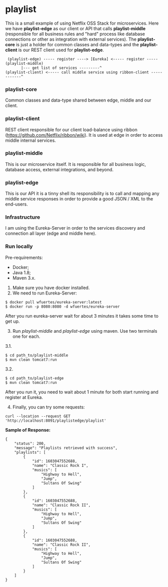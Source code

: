# playlist

This is a small example of using Netflix OSS Stack for microservices. 
Here we have **playlist-edge** as our client or API that calls **playlist-middle** 
(responsible for all business rules and "hard" process like database connections or 
other as integration with external services). The **playlist-core** is just a holder
for common classes and data-types and the **playlist-client** is our REST client
used for **playlist-edge**.   

```
 (playlist-edge) ----- register ----> [Eureka] <----- register ----- (playlist-middle)
       |--- get list of services ---------^
(playlist-client) <----- call middle service using ribbon-client ------------^
```

### playlist-core

Common classes and data-type shared between edge, middle and our client.

### playlist-client

REST client responsible for our client load-balance using ribbon (https://github.com/Netflix/ribbon/wiki).
It is used at edge in order to access middle internal services. 

### playlist-middle

This is our microservice itself. It is responsible for all business logic, database access, external 
integrations, and beyond.

### playlist-edge

This is our API it is a tinny shell its responsibility is to call and mapping any middle service
responses in order to provide a good JSON / XML to the end-users.

### Infrastructure

I am using the Eureka-Server in order to the services discovery and connection all layer (edge and middle here). 

### Run locally

Pre-requirements:
* Docker; 
* Java 1.8;
* Maven 3.x.

1. Make sure you have docker installed. 
2. We need to run Eureka-Server:

```
$ docker pull wfuertes/eureka-server:latest
$ docker run -p 8080:8080 -d wfuertes/eureka-server
```
After you run eureka-server wait for about 3 minutes it takes some time to get up. 

3. Run *playlist-middle* and *playlist-edge* using maven. Use two terminals one for each.

3.1. 
```
$ cd path_to/playlist-middle
$ mvn clean tomcat7:run
```

3.2. 
```
$ cd path_to/playlist-edge
$ mvn clean tomcat7:run
```

After you run it, you need to wait about 1 minute for both start running and register at Eureka.


4. Finally, you can try some requests:

```
curl --location --request GET 'http://localhost:8091/playlistedge/playlist'
```

**Sample of Response:**
```
{
    "status": 200,
    "message": "Playlists retrieved with success",
    "playlists": [
        {
            "id": 1603047552688,
            "name": "Classic Rock I",
            "musics": [
                "Highway to Hell",
                "Jump",
                "Sultans Of Swing"
            ]
        },
        {
            "id": 1603047552688,
            "name": "Classic Rock II",
            "musics": [
                "Highway to Hell",
                "Jump",
                "Sultans Of Swing"
            ]
        },
        {
            "id": 1603047552688,
            "name": "Classic Rock II",
            "musics": [
                "Highway to Hell",
                "Jump",
                "Sultans Of Swing"
            ]
        }
    ]
}
```
